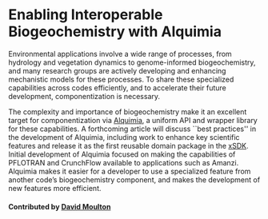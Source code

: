 # Enabling Interoperable Biogeochemistry with Alquimia

Environmental applications involve a wide range of processes, from hydrology and vegetation dynamics to genome-informed biogeochemistry, and many research groups are actively developing and enhancing mechanistic models for these processes. To share these specialized capabilities across codes efficiently, and to accelerate their future development, componentization is necessary. 

The complexity and importance of biogeochemistry make it an excellent target for componentization via [Alquimia](https://github.com/LBL-EESA/alquimia-dev), a uniform API and wrapper library for these capabilities. A forthcoming article will discuss ``best practices'' in the development of Alquimia, including work to enhance key scientific features and release it as the first reusable domain package in the [xSDK](https://xsdk.info/packages).  Initial development of Alquimia focused on making the capabilities of PFLOTRAN and CrunchFlow available to applications such as Amanzi.  Alquimia makes it easier for a developer to use a specialized feature from another code’s biogeochemistry component, and makes the development of new features more efficient.

#### Contributed by [David Moulton](https://github.com/jd-moulton "David Moulton")

<!---
Publish: yes
Categories: Planning
Topics: software interoperability
Tags: 
Level: 2
Prerequisites: defaults
Aggregate: none
--->
